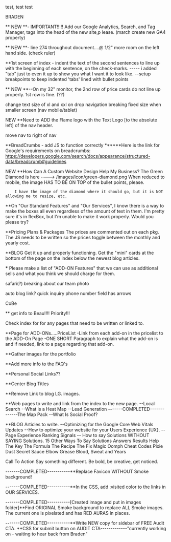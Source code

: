 test, test test


BRADEN

\*\* NEW \*\*- IMPORTANT!!!!!
Add our Google Analytics, Search, and Tag Manager, tags into the head of the new site,p lease. (march create new GA4 property)

\*\* NEW \*\*- line 274 throughout document....@ 1/2" more room on the left hand side. (check ruler)

\*\*1st screen of index - indent the text of the second sentences to line up with the
beginning of each sentence, on the check-marks. ----- i added "tab" just to even it up to show you what I want it to look like.
--setup breakpoints to keep indented 'tabs' lined with bullet points

\*\* NEW \*\*--On my 32" monitor, the 2nd row of price cards do not line up properly. 1st row is fine. (??)

change text size of xl and xxl on drop navigation
breaking fixed size when smaller screen (nav mobile/tablet)

NEW \*\*Need to ADD the Flame logo with the Text Logo [to the absolute left] of the nav header.

move nav to right of nav

\*\*BreadCrumbs - add JS to function correctly
**\*\***Here is the link for Google's requirements on breadcrumbs: https://developers.google.com/search/docs/appearance/structured-data/breadcrumb#guidelines

NEW \*\*How Can A Custom Website Design Help My Business?
The Green Diamond is here ----> /images/icon/green-diamond.png
When reduced to mobile, the image HAS TO BE ON TOP of the bullet points, please.

        I have the image of the diamond where it should go, but it is NOT allowing me to resize, etc.

\*\*On "Our Standard Features" and "Our Services", I know there is a way to make the boxes all even regardless of the amount of text in them. I'm pretty sure it's in flexBox, but I'm unable to make it work properly. Would you please try?

\*\*Pricing Plans & Packages
The prices are commented out on each pkg. The JS needs to be written so the prices toggle between the monthly and yearly cost.

\*\*BLOG
Get it up and properly functioning.
Get the "mini" cards at the bottom of the page on the index below the newest blog articles.

**\*** Please make a list of "ADD-ON Features" that we can use as additional sells and what you think we should charge for them.

safari(?) breaking about our team photo

auto
blog link?
quick inquiry phone number field has arrows

CoBe

\*\* get info to Beau!!!! Priority!!!

Check index for <!---insertLink--> for any pages that need to be written or linked to.

\*\*Page for ADD-ONs.....PriceList
-Link from each add-on in the pricelist to the ADD-On Page
-ONE SHORT Paragraph to explain what the add-on is and if needed, link to a page regarding that add-on.

\*\*Gather images for the portfolio

\*\*Add more info to the FAQ's

\*\*Personal Social Links??

\*\*Center Blog Titles

\*\*Remove Link to blog LG. images.

\*\*Web pages to write and link from the index to the new page.
--Local Search
--What is a Heat Map
--Lead Generation
-------COMPLETED-------------The Map Pack
--What Is Social Proof?

\*\*BLOG Articles to write.
--Optimizing for the Google Core Web Vitals Updates
--How to optimize your website for your Users Experience {UX}.
--Page Experience Ranking Signals
-- How to say Solutions WITHOUT SAYING Solutions.
15 Other Ways To Say Solutions
Answers
Results
Help
The Key
The Formula
The Recipe
The Fix
Magic
Oomph
Cheat Codes
Pixie Dust
Secret Sauce
Elbow Grease
Blood, Sweat and Years

Call To Action
Say something different. Be bold, be creative, get noticed.

-------COMPLETED-----------\*\*Replace Favicon WITHOUT Smoke background!

-------COMPLETED-----------\*\*In the CSS, add :visited color to the links in OUR SERVICES.

-------COMPLETED-----------[Created image and put in images folder]\*\*Find ORIGINAL Smoke background to replace ALL Smoke images. The current one is pixelated and has RED AURAS in places.

-------COMPLETED-----------\*\*Write NEW copy for sidebar of FREE Audit CTA.
\*\*CSS for submit button on AUDIT CTA-------------"currently working on - waiting to hear back from Braden"
